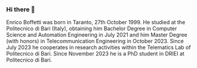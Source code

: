 ### Hi there 👋
Enrico Boffetti was born in Taranto, 27th October 1999. He studied at the Politecnico di Bari (Italy), obtaining him Bachelor Degree in Computer Science and Automation Engineering in July 2021 and him Master Degree (with honors) in Telecommunication Engineering in October 2023. Since July 2023 he cooperates in research activities within the Telematics Lab of Politecnico di Bari. Since November 2023 he is a PhD student in DRIEI at Politecnico di Bari.
<!--
**EnricoBoffetti/EnricoBoffetti** is a ✨ _special_ ✨ repository because its `README.md` (this file) appears on your GitHub profile.

Here are some ideas to get you started:

- 🔭 I’m currently working on ...
- 🌱 I’m currently learning ...
- 👯 I’m looking to collaborate on ...
- 🤔 I’m looking for help with ...
- 💬 Ask me about ...
- 📫 How to reach me: ...
- 😄 Pronouns: ...
- ⚡ Fun fact: ...
-->
